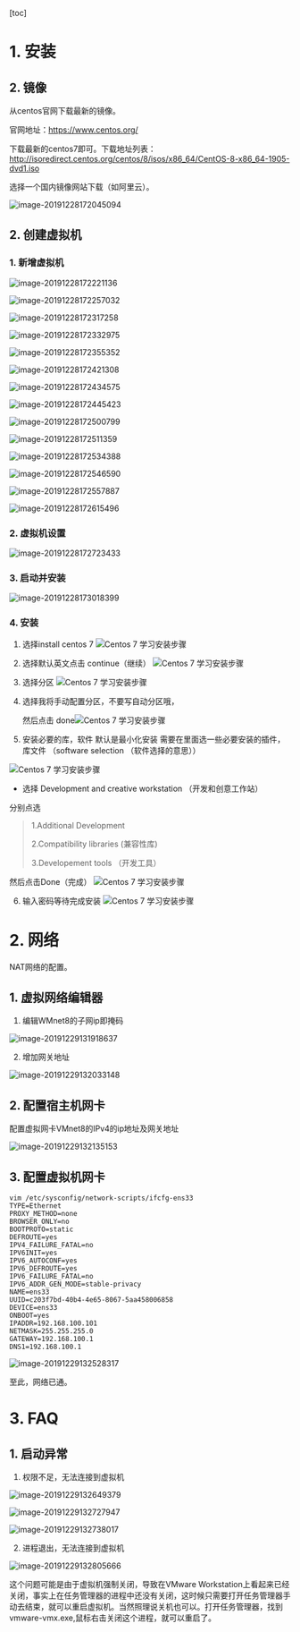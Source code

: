 [toc]

# 1. 安装

## 2. 镜像

从centos官网下载最新的镜像。

官网地址：https://www.centos.org/

下载最新的centos7即可。下载地址列表：http://isoredirect.centos.org/centos/8/isos/x86_64/CentOS-8-x86_64-1905-dvd1.iso

选择一个国内镜像网站下载（如阿里云）。

![image-20191228172045094](%E8%99%9A%E6%8B%9F%E6%9C%BA%E5%AE%89%E8%A3%85%E9%85%8D%E7%BD%AE.assets/image-20191228172045094.png)

## 2. 创建虚拟机

### 1. 新增虚拟机

![image-20191228172221136](%E8%99%9A%E6%8B%9F%E6%9C%BA%E5%AE%89%E8%A3%85%E9%85%8D%E7%BD%AE.assets/image-20191228172221136.png)

![image-20191228172257032](%E8%99%9A%E6%8B%9F%E6%9C%BA%E5%AE%89%E8%A3%85%E9%85%8D%E7%BD%AE.assets/image-20191228172257032.png)

![image-20191228172317258](%E8%99%9A%E6%8B%9F%E6%9C%BA%E5%AE%89%E8%A3%85%E9%85%8D%E7%BD%AE.assets/image-20191228172317258.png)

![image-20191228172332975](%E8%99%9A%E6%8B%9F%E6%9C%BA%E5%AE%89%E8%A3%85%E9%85%8D%E7%BD%AE.assets/image-20191228172332975.png)

![image-20191228172355352](%E8%99%9A%E6%8B%9F%E6%9C%BA%E5%AE%89%E8%A3%85%E9%85%8D%E7%BD%AE.assets/image-20191228172355352.png)

![image-20191228172421308](%E8%99%9A%E6%8B%9F%E6%9C%BA%E5%AE%89%E8%A3%85%E9%85%8D%E7%BD%AE.assets/image-20191228172421308.png)

![image-20191228172434575](%E8%99%9A%E6%8B%9F%E6%9C%BA%E5%AE%89%E8%A3%85%E9%85%8D%E7%BD%AE.assets/image-20191228172434575.png)

![image-20191228172445423](%E8%99%9A%E6%8B%9F%E6%9C%BA%E5%AE%89%E8%A3%85%E9%85%8D%E7%BD%AE.assets/image-20191228172445423.png)

![image-20191228172500799](%E8%99%9A%E6%8B%9F%E6%9C%BA%E5%AE%89%E8%A3%85%E9%85%8D%E7%BD%AE.assets/image-20191228172500799.png)

![image-20191228172511359](%E8%99%9A%E6%8B%9F%E6%9C%BA%E5%AE%89%E8%A3%85%E9%85%8D%E7%BD%AE.assets/image-20191228172511359.png)

![image-20191228172534388](%E8%99%9A%E6%8B%9F%E6%9C%BA%E5%AE%89%E8%A3%85%E9%85%8D%E7%BD%AE.assets/image-20191228172534388.png)

![image-20191228172546590](%E8%99%9A%E6%8B%9F%E6%9C%BA%E5%AE%89%E8%A3%85%E9%85%8D%E7%BD%AE.assets/image-20191228172546590.png)

![image-20191228172557887](%E8%99%9A%E6%8B%9F%E6%9C%BA%E5%AE%89%E8%A3%85%E9%85%8D%E7%BD%AE.assets/image-20191228172557887.png)

![image-20191228172615496](%E8%99%9A%E6%8B%9F%E6%9C%BA%E5%AE%89%E8%A3%85%E9%85%8D%E7%BD%AE.assets/image-20191228172615496.png)

### 2. 虚拟机设置

![image-20191228172723433](%E8%99%9A%E6%8B%9F%E6%9C%BA%E5%AE%89%E8%A3%85%E9%85%8D%E7%BD%AE.assets/image-20191228172723433.png)

### 3. 启动并安装

![image-20191228173018399](%E8%99%9A%E6%8B%9F%E6%9C%BA%E5%AE%89%E8%A3%85%E9%85%8D%E7%BD%AE.assets/image-20191228173018399.png)

### 4. 安装

1. 选择install centos 7
   ![Centos 7 学习安装步骤](%E8%99%9A%E6%8B%9F%E6%9C%BA%E5%AE%89%E8%A3%85%E9%85%8D%E7%BD%AE.assets/b72851913a4771622ec7791d3b0742e4.jpg)

2. 选择默认英文点击 continue（继续）
   ![Centos 7 学习安装步骤](%E8%99%9A%E6%8B%9F%E6%9C%BA%E5%AE%89%E8%A3%85%E9%85%8D%E7%BD%AE.assets/dd2fae518e9615274f8e9b7cc014683b.jpg)

3. 选择分区
   ![Centos 7 学习安装步骤](%E8%99%9A%E6%8B%9F%E6%9C%BA%E5%AE%89%E8%A3%85%E9%85%8D%E7%BD%AE.assets/963614c48cb752a39043689b410156f7.jpg)

4. 选择我将手动配置分区，不要写自动分区哦，

   然后点击 done![Centos 7 学习安装步骤](%E8%99%9A%E6%8B%9F%E6%9C%BA%E5%AE%89%E8%A3%85%E9%85%8D%E7%BD%AE.assets/30f62c0084b05cdb015fdd9b78660278.jpg)

5. 安装必要的库，软件 默认是最小化安装 需要在里面选一些必要安装的插件，库文件 （software selection （软件选择的意思））

![Centos 7 学习安装步骤](%E8%99%9A%E6%8B%9F%E6%9C%BA%E5%AE%89%E8%A3%85%E9%85%8D%E7%BD%AE.assets/d8ed8378f84e0766d8d6533de0334182.jpg)



- 选择 Development and creative workstation （开发和创意工作站）

分别点选

>1.Additional Development
>
>2.Compatibility libraries (兼容性库)
>
>3.Developement tools  （开发工具）

然后点击Done（完成）
![Centos 7 学习安装步骤](%E8%99%9A%E6%8B%9F%E6%9C%BA%E5%AE%89%E8%A3%85%E9%85%8D%E7%BD%AE.assets/b880d750ad0f7fb8ea33177483814a22.jpg)

6. 输入密码等待完成安装
   ![Centos 7 学习安装步骤](%E8%99%9A%E6%8B%9F%E6%9C%BA%E5%AE%89%E8%A3%85%E9%85%8D%E7%BD%AE.assets/457aaf8ef73be1c18426a32bfc93e3e5.jpg)

# 2. 网络

NAT网络的配置。

## 1. 虚拟网络编辑器

1.  编辑WMnet8的子网ip即掩码

![image-20191229131918637](%E8%99%9A%E6%8B%9F%E6%9C%BA%E5%AE%89%E8%A3%85%E9%85%8D%E7%BD%AE.assets/image-20191229131918637.png)

2. 增加网关地址

![image-20191229132033148](%E8%99%9A%E6%8B%9F%E6%9C%BA%E5%AE%89%E8%A3%85%E9%85%8D%E7%BD%AE.assets/image-20191229132033148.png)

## 2. 配置宿主机网卡

配置虚拟网卡VMnet8的IPv4的ip地址及网关地址

![image-20191229132135153](%E8%99%9A%E6%8B%9F%E6%9C%BA%E5%AE%89%E8%A3%85%E9%85%8D%E7%BD%AE.assets/image-20191229132135153.png)

## 3. 配置虚拟机网卡

```shell
vim /etc/sysconfig/network-scripts/ifcfg-ens33
TYPE=Ethernet
PROXY_METHOD=none
BROWSER_ONLY=no
BOOTPROTO=static
DEFROUTE=yes
IPV4_FAILURE_FATAL=no
IPV6INIT=yes
IPV6_AUTOCONF=yes
IPV6_DEFROUTE=yes
IPV6_FAILURE_FATAL=no
IPV6_ADDR_GEN_MODE=stable-privacy
NAME=ens33
UUID=c203f7bd-40b4-4e65-8067-5aa458006858
DEVICE=ens33
ONBOOT=yes
IPADDR=192.168.100.101
NETMASK=255.255.255.0
GATEWAY=192.168.100.1
DNS1=192.168.100.1
```

![image-20191229132528317](%E8%99%9A%E6%8B%9F%E6%9C%BA%E5%AE%89%E8%A3%85%E9%85%8D%E7%BD%AE.assets/image-20191229132528317.png)

至此，网络已通。

# 3. FAQ

## 1. 启动异常

1. 权限不足，无法连接到虚拟机

![image-20191229132649379](%E8%99%9A%E6%8B%9F%E6%9C%BA%E5%AE%89%E8%A3%85%E9%85%8D%E7%BD%AE.assets/image-20191229132649379.png)

![image-20191229132727947](%E8%99%9A%E6%8B%9F%E6%9C%BA%E5%AE%89%E8%A3%85%E9%85%8D%E7%BD%AE.assets/image-20191229132727947.png)

![image-20191229132738017](%E8%99%9A%E6%8B%9F%E6%9C%BA%E5%AE%89%E8%A3%85%E9%85%8D%E7%BD%AE.assets/image-20191229132738017.png)

2. 进程退出，无法连接到虚拟机

![image-20191229132805666](%E8%99%9A%E6%8B%9F%E6%9C%BA%E5%AE%89%E8%A3%85%E9%85%8D%E7%BD%AE.assets/image-20191229132805666.png)

这个问题可能是由于虚拟机强制关闭，导致在VMware Workstation上看起来已经关闭，事实上在任务管理器的进程中还没有关闭，这时候只需要打开任务管理器手动去结束，就可以重启虚拟机。当然照理说关机也可以。打开任务管理器，找到vmware-vmx.exe,鼠标右击关闭这个进程，就可以重启了。









